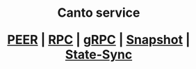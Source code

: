 <h1 align="center"> Canto service
  
 [PEER](https://github.com/YTWOFUND/Canto/blob/main/Canto-Peer.md)   |   [RPC](https://github.com/YTWOFUND/Canto/blob/main/Canto-RPC.md)   |   [gRPC](https://github.com/YTWOFUND/Canto/blob/main/Canto-gRPC.md)    |   [Snapshot](https://github.com/YTWOFUND/Canto/blob/main/Snapshot.md)   |   [State-Sync](https://github.com/YTWOFUND/Canto/blob/main/State-Sync.md)
